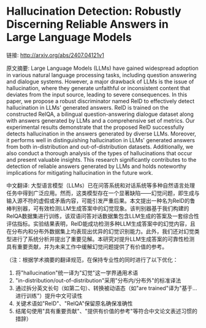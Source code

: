 # Hallucination Detection: Robustly Discerning Reliable Answers in Large Language Models

链接: http://arxiv.org/abs/2407.04121v1

原文摘要:
Large Language Models (LLMs) have gained widespread adoption in various
natural language processing tasks, including question answering and dialogue
systems. However, a major drawback of LLMs is the issue of hallucination, where
they generate unfaithful or inconsistent content that deviates from the input
source, leading to severe consequences. In this paper, we propose a robust
discriminator named RelD to effectively detect hallucination in LLMs' generated
answers. RelD is trained on the constructed RelQA, a bilingual
question-answering dialogue dataset along with answers generated by LLMs and a
comprehensive set of metrics. Our experimental results demonstrate that the
proposed RelD successfully detects hallucination in the answers generated by
diverse LLMs. Moreover, it performs well in distinguishing hallucination in
LLMs' generated answers from both in-distribution and out-of-distribution
datasets. Additionally, we also conduct a thorough analysis of the types of
hallucinations that occur and present valuable insights. This research
significantly contributes to the detection of reliable answers generated by
LLMs and holds noteworthy implications for mitigating hallucination in the
future work.

中文翻译:
大型语言模型（LLMs）已在问答系统和对话系统等多种自然语言处理任务中得到广泛应用。然而，这类模型存在一个显著缺陷——幻觉问题，即生成与输入源不符的虚假或矛盾内容，可能引发严重后果。本文提出一种名为RelD的鲁棒判别器，可有效检测LLM生成答案中的幻觉现象。该判别器基于我们构建的RelQA数据集进行训练，该双语问答对话数据集包含LLM生成的答案及一套综合性评估指标。实验结果表明，RelD能成功检测多种LLM生成答案中的幻觉内容，且在分布内和分布外数据集上均表现出优异的幻觉识别能力。此外，我们还对幻觉类型进行了系统分析并提出了重要见解。本研究对提升LLM生成答案的可靠性检测具有重要贡献，并为未来工作中缓解幻觉问题提供了有价值的参考。  

（注：根据学术摘要的翻译规范，在保持专业性的同时进行了以下优化：  
1. 将"hallucination"统一译为"幻觉"这一学界通用术语  
2. "in-distribution/out-of-distribution"采用"分布内/分布外"的标准译法  
3. 通过拆分英文长句（如第二句）、转换被动语态（如"are trained"译为"基于...进行训练"）提升中文可读性  
4. 关键术语如"RelD"、"RelQA"保留原名确保准确性  
5. 结尾句使用"具有重要贡献"、"提供有价值的参考"等符合中文论文表述习惯的措辞）
